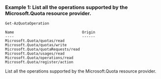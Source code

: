 ### Example 1: List all the operations supported by the Microsoft.Quota resource provider.
```powershell
Get-AzQuotaOperation
```

```output
Name                               Origin
----                               ------
Microsoft.Quota/quotas/read
Microsoft.Quota/quotas/write
Microsoft.Quota/quotaRequests/read
Microsoft.Quota/usages/read
Microsoft.Quota/operations/read
Microsoft.Quota/register/action
```

List all the operations supported by the Microsoft.Quota resource provider.